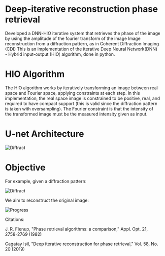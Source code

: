 # Deep-iterative reconstruction phase retrieval

Developed a DNN-HIO iterative system that retrieves the phase of the image by using the amplitude of the fourier transform of the image
Image reconstruction from a diffraction pattern, as in Coherent Diffraction Imaging (CDI)
This is an implementation of the iterative Deep Neural Network(DNN) - Hybrid input-output (HIO) algorithm, done in python.

# HIO Algorithm

The HIO algorithm works by iteratively transforming an image between real space and Fourier space, applying constraints at each step. 
In this implementation, the real space image is constrained to be positive, real, and required to have compact support (this is valid since the diffraction pattern is taken with oversampling). 
The Fourier constraint is that the intensity of the transformed image must be the measured intensity given as input. 

# U-net Architecture

![Diffract](https://github.com/bob2510/Arihant_SDLC-implementation/blob/96c7ac296ee217002af68dcc8c61831f7a05cca5/5.%20Images/unet.PNG)

# Objective

For example, given a diffraction pattern: 

![Diffract](https://github.com/bob2510/Arihant_SDLC-implementation/blob/96c7ac296ee217002af68dcc8c61831f7a05cca5/5.%20Images/transform.png)

We aim to reconstruct the original image:

![Progress](https://github.com/bob2510/Arihant_SDLC-implementation/blob/96c7ac296ee217002af68dcc8c61831f7a05cca5/5.%20Images/progress.gif)

Citations:

J. R. Fienup, "Phase retrieval algorithms: a comparison," Appl. Opt. 21, 2758-2769 (1982)

Cagatay Isil, "Deep iterative reconstruction for phase retrieval," Vol. 58, No. 20 (2019)
